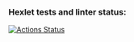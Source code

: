 ### Hexlet tests and linter status:
[![Actions Status](https://github.com/vgudkov/frontend-project-44/workflows/hexlet-check/badge.svg)](https://github.com/vgudkov/frontend-project-44/actions)